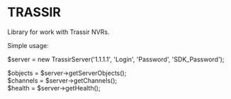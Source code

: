 # TRASSIR 
Library for work with Trassir NVRs.

Simple usage:

$server  = new TrassirServer('1.1.1.1', 'Login', 'Password', 'SDK_Password');
             
$objects = $server->getServerObjects(); <br>
$channels = $server->getChannels();<br>
$health = $server->getHealth();
